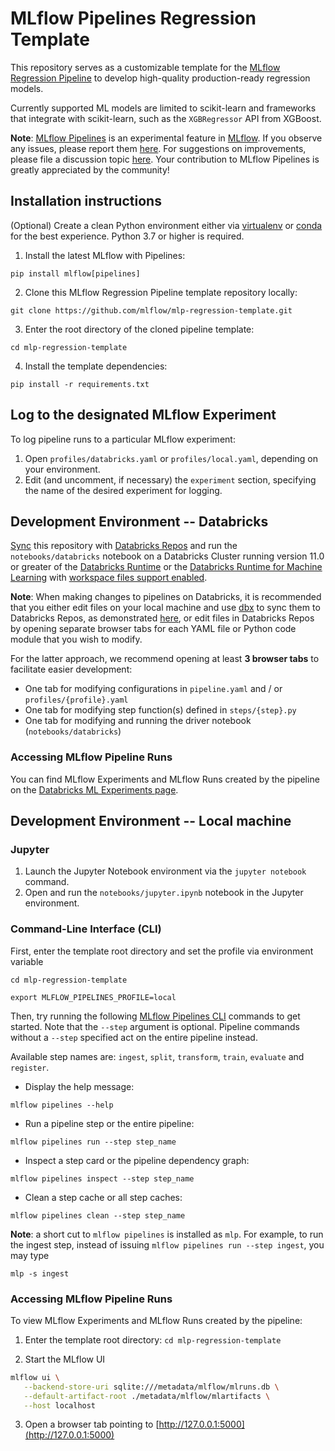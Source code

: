 # MLflow Pipelines Regression Template
This repository serves as a customizable template for the
[MLflow Regression Pipeline](https://mlflow.org/docs/latest/pipelines.html#regression-pipeline)
to develop high-quality production-ready regression models.

Currently supported ML models are limited to scikit-learn and frameworks that
integrate with scikit-learn, such as the ``XGBRegressor`` API from XGBoost.

**Note**: [MLflow Pipelines](https://mlflow.org/docs/latest/pipelines.html)
is an experimental feature in [MLflow](https://mlflow.org).
If you observe any issues,
please report them [here](https://github.com/mlflow/mlflow/issues).
For suggestions on improvements,
please file a discussion topic [here](https://github.com/mlflow/mlflow/discussions).
Your contribution to MLflow Pipelines is greatly appreciated by the community!

## Installation instructions
(Optional) Create a clean Python environment either via 
[virtualenv](https://pypi.org/project/virtualenv) or 
[conda](https://pypi.org/project/conda) for the best experience.
Python 3.7 or higher is required.

1. Install the latest MLflow with Pipelines:
```
pip install mlflow[pipelines]
```

2. Clone this MLflow Regression Pipeline template repository locally:
```
git clone https://github.com/mlflow/mlp-regression-template.git
```

3. Enter the root directory of the cloned pipeline template:
```
cd mlp-regression-template
```

4. Install the template dependencies:
```
pip install -r requirements.txt
```

## Log to the designated MLflow Experiment
To log pipeline runs to a particular MLflow experiment:
1. Open `profiles/databricks.yaml` or `profiles/local.yaml`, depending on your environment.
2. Edit (and uncomment, if necessary) the `experiment` section, specifying the name of the
   desired experiment for logging.

## Development Environment -- Databricks
[Sync](https://docs.databricks.com/repos.html) this repository with
[Databricks Repos](https://docs.databricks.com/repos.html) and run the `notebooks/databricks`
notebook on a Databricks Cluster running version 11.0 or greater of the
[Databricks Runtime](https://docs.databricks.com/runtime/dbr.html) or the
[Databricks Runtime for Machine Learning](https://docs.databricks.com/runtime/mlruntime.html)
with [workspace files support enabled](https://docs.databricks.com/repos.html#work-with-non-notebook-files-in-a-databricks-repo).

**Note**: When making changes to pipelines on Databricks,
it is recommended that you either edit files on your local machine and
use [dbx](https://docs.databricks.com/dev-tools/dbx.html) to sync them to Databricks Repos, as
demonstrated [here](https://mlflow.org/docs/latest/pipelines.html#usage), or edit files in
Databricks Repos by opening separate browser tabs for each YAML file or Python code module that you
wish to modify.

For the latter approach, we recommend opening at least **3 browser tabs** to
facilitate easier development:
- One tab for modifying configurations in `pipeline.yaml` and / or `profiles/{profile}.yaml`
- One tab for modifying step function(s) defined in `steps/{step}.py`
- One tab for modifying and running the driver notebook (`notebooks/databricks`)

### Accessing MLflow Pipeline Runs
You can find MLflow Experiments and MLflow Runs created by the pipeline on the
[Databricks ML Experiments page](https://docs.databricks.com/applications/machine-learning/experiments-page.html#experiments).

## Development Environment -- Local machine
### Jupyter

1. Launch the Jupyter Notebook environment via the `jupyter notebook` command.
2. Open and run the `notebooks/jupyter.ipynb` notebook in the Jupyter environment.

### Command-Line Interface (CLI)

First, enter the template root directory and set the profile via environment variable
```
cd mlp-regression-template
```
```
export MLFLOW_PIPELINES_PROFILE=local
```

Then, try running the
following [MLflow Pipelines CLI](https://mlflow.org/docs/latest/cli.html#mlflow-pipelines)
commands to get started. 
Note that the `--step` argument is optional.
Pipeline commands without a `--step` specified act on the entire pipeline instead.

Available step names are: `ingest`, `split`, `transform`, `train`, `evaluate` and `register`.

- Display the help message:
```
mlflow pipelines --help
```

- Run a pipeline step or the entire pipeline:
```
mlflow pipelines run --step step_name
```

- Inspect a step card or the pipeline dependency graph:
```
mlflow pipelines inspect --step step_name
```

- Clean a step cache or all step caches:
```
mlflow pipelines clean --step step_name
```

**Note**: a short cut to `mlflow pipelines` is installed as `mlp`.
For example, to run the ingest step,
instead of issuing `mlflow pipelines run --step ingest`, you may type
```
mlp -s ingest
```

### Accessing MLflow Pipeline Runs
To view MLflow Experiments and MLflow Runs created by the pipeline:

1. Enter the template root directory: `cd mlp-regression-template`

2. Start the MLflow UI

```sh
mlflow ui \
   --backend-store-uri sqlite:///metadata/mlflow/mlruns.db \
   --default-artifact-root ./metadata/mlflow/mlartifacts \
   --host localhost
```

3. Open a browser tab pointing to [http://127.0.0.1:5000](http://127.0.0.1:5000)
